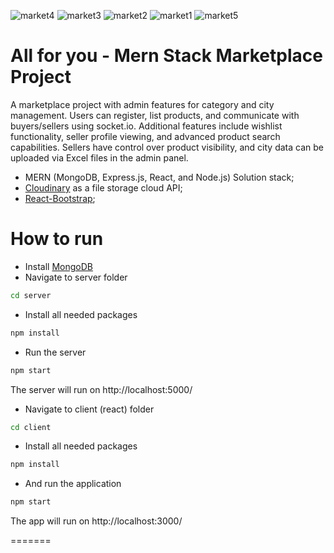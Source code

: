 ![market4](https://github.com/Mathew-Tomy/Mern-Stack-Market-Place-Project/assets/159645212/f0657b29-d141-4a2a-8689-bfe4e17de323)
![market3](https://github.com/Mathew-Tomy/Mern-Stack-Market-Place-Project/assets/159645212/21f204d7-a1f8-4e32-9ae3-6a787f01af46)
![market2](https://github.com/Mathew-Tomy/Mern-Stack-Market-Place-Project/assets/159645212/6b0da882-29f4-411e-8024-bad430aa196c)
![market1](https://github.com/Mathew-Tomy/Mern-Stack-Market-Place-Project/assets/159645212/deb2bd24-adce-41cf-bacb-9609a721863a)
![market5](https://github.com/Mathew-Tomy/Mern-Stack-Market-Place-Project/assets/159645212/db89fcc0-79bf-41f6-93eb-551b10b986c7)

# All for you - Mern Stack Marketplace Project

A marketplace project with admin features for category and city management. Users can register, list products, and communicate with buyers/sellers using socket.io. Additional features include wishlist functionality, seller profile viewing, and advanced product search capabilities. Sellers have control over product visibility, and city data can be uploaded via Excel files in the admin panel.


- MERN (MongoDB, Express.js, React, and Node.js) Solution stack;
- [Cloudinary](https://cloudinary.com/) as a file storage cloud API;
- [React-Bootstrap](https://react-bootstrap.github.io/);


# How to run 

- Install [MongoDB](https://www.mongodb.com/try/download)
- Navigate to server folder
```bash
cd server
```
- Install all needed packages
```bash
npm install
```
- Run the server
```bash
npm start
```
The server will run on http://localhost:5000/

- Navigate to client (react) folder
```bash
cd client
```
- Install all needed packages
```bash
npm install
```
- And run the application
```bash
npm start
```
The app will run on http://localhost:3000/

=======


